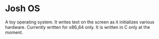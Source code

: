 Josh OS
=======
A toy operating system. It writes text on the screen as it initializes various hardware. Currently written for x86_64 only. It is written in C only at the moment.
